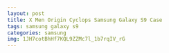 ```yaml
---
layout: post
title: X Men Origin Cyclops Samsung Galaxy S9 Case
tags: samsung galaxy s9
categories: samsung
img: 1JH7cotBhHf7KQL9ZZMc7l_1b7rqIV_rG
---
```


